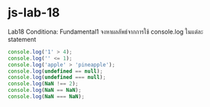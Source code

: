 # js-lab-18
Lab18 Conditiona: Fundamental1
จงหาผลลัพธ์จากการใช้ console.log ในแต่ละ statement

```JavaScript
console.log('1' > 4);
console.log('' <= 1); 
console.log('apple' > 'pineapple');
console.log(undefined == null);
console.log(undefined === null);
console.log(NaN !== 2);
console.log(NaN == NaN);
console.log(NaN === NaN);
```
